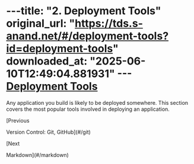 ---title: "2. Deployment Tools"
original_url: "https://tds.s-anand.net/#/deployment-tools?id=deployment-tools"
downloaded_at: "2025-06-10T12:49:04.881931"
---[Deployment Tools](#/deployment-tools?id=deployment-tools)
==========================================================

Any application you build is likely to be deployed somewhere. This section covers the most popular tools involved in deploying an application.

[Previous

Version Control: Git, GitHub](#/git)

[Next

Markdown](#/markdown)
